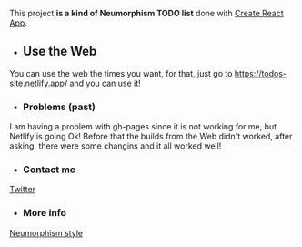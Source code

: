 This project **is a kind of Neumorphism TODO list** done with [Create React App](https://github.com/facebook/create-react-app).

+ ## Use the Web
You can use the web the times you want, for that, just go to https://todos-site.netlify.app/ and you can use it!

+ ### Problems (past)
I am having a problem with gh-pages since it is not working for me, but Netlify is going Ok!
Before that the builds from the Web didn't worked, after asking, there were some changins and it all worked well!

+ ### Contact me
[Twitter](https://twitter.com/blit12_)

+ ### More info
[Neumorphism style](https://css-tricks.com/neumorphism-and-css/)
